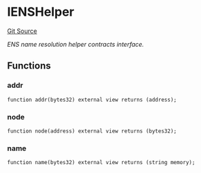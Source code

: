 # IENSHelper
[Git Source](https://github.com/NaniDAO/ie/blob/58175fad32cfeea89f1d83e288aec227fe545300/src/IEBase.sol)

*ENS name resolution helper contracts interface.*


## Functions
### addr


```solidity
function addr(bytes32) external view returns (address);
```

### node


```solidity
function node(address) external view returns (bytes32);
```

### name


```solidity
function name(bytes32) external view returns (string memory);
```

